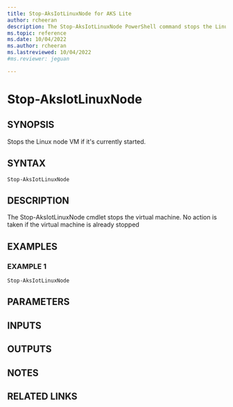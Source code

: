 ```yaml
---
title: Stop-AksIotLinuxNode for AKS Lite
author: rcheeran
description: The Stop-AksIotLinuxNode PowerShell command stops the Linux node VM
ms.topic: reference
ms.date: 10/04/2022
ms.author: rcheeran 
ms.lastreviewed: 10/04/2022
#ms.reviewer: jeguan

---
```


# Stop-AksIotLinuxNode

## SYNOPSIS
Stops the Linux node VM if it's currently started.

## SYNTAX

```
Stop-AksIotLinuxNode
```

## DESCRIPTION
The Stop-AksIotLinuxNode cmdlet stops the virtual machine.
No action is taken if the virtual machine is already stopped

## EXAMPLES

### EXAMPLE 1
```
Stop-AksIotLinuxNode
```

## PARAMETERS

## INPUTS

## OUTPUTS

## NOTES

## RELATED LINKS
